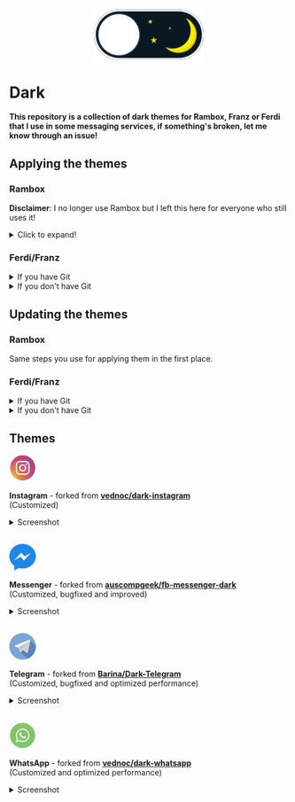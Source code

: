 <p align="center" style="text-align: center;">
  </br>
  <img src="https://raw.githubusercontent.com/obvionaoe/dark-resources/master/images/icon.png" width="198"/>
</p>

# **Dark**

**This repository is a collection of dark themes for Rambox, Franz or Ferdi that I use in some messaging services, if something's broken, let me know through an issue!**

## **Applying the themes**

### **Rambox**

**Disclaimer**: I no longer use Rambox but I left this here for everyone who still uses it!

<details>
  <summary>Click to expand!</summary>
  
  First, find the service you wish to apply the theme to

  ![find](https://raw.githubusercontent.com/obvionaoe/dark-resources/master/images/tutorial/find.png)

  go into the settings for that service

  ![configure](https://raw.githubusercontent.com/obvionaoe/dark-resources/master/images/tutorial/configure.png)

  once you're there, click on "Advanced".

  ![advanced](https://raw.githubusercontent.com/obvionaoe/dark-resources/master/images/tutorial/advanced.png)

  A text-box will appear, copy the JavaScript code from [function.js](rambox/function.js) into it, then copy the CSS code for the service you want to theme into the `[paste css here]` area - **don't remove the backticks** - and save your changes!

  ![paste](https://raw.githubusercontent.com/obvionaoe/dark-resources/master/images/tutorial/paste.gif)

  Then press "Yes" on the service restart popup

  ![save](https://raw.githubusercontent.com/obvionaoe/dark-resources/master/images/tutorial/save.png)

  and that's it, all done and ready to use!
</details>

### **Ferdi/Franz**

<details>
  <summary>If you have Git</summary>

  Choose a folder where you want to store the themes and run the following commands:
  <details>
    <summary>Linux/MacOS</summary>

    ```bash
    $ git clone https://github.com/obvionaoe/dark.git
    $ cd dark
    $ ln -s /path/to/cloned/directory/[service]/darkmode.css ~/.config/Ferdi/recipes/[service]/darkmode.css
    ```

  Replace `[service]` by the name of the service you want to theme.\
  `/path/to/cloned/directory/` **must be an absolute path.**
  </details>
  
  <details>
    <summary>Windows</summary>

    ```bash
    $ git clone https://github.com/obvionaoe/dark.git
    $ cd dark
    $ mklink %AppData%\Franz\recipes\[service]]\darkmode.css [service]\darkmode.css
    ```
  Replace `[service]` by the name of the service you want to theme.
  </details>

  To apply the themes, just turn on dark mode inside the service settings.

</details>

<details>
  <summary>If you don't have Git</summary>
  
  Just copy the `[service]/darkmode.css` file, with `[service]` being the name of the service you want to update, into the recipe folder of that service.

  To apply the themes, just turn on dark mode inside the service settings.
  
</details>

## **Updating the themes**

### **Rambox**

Same steps you use for applying them in the first place.

### **Ferdi/Franz**

<details>
  <summary>If you have Git</summary>
  
  Just run `git pull origin master` in the repo folder you cloned and reload the services inside Ferdi, Franz or Rambox.
</details>

<details>
  <summary>If you don't have Git</summary>
  
  Just copy the `[service]/darkmode.css` file, with `[service]` being the name of the service you want to update, into the recipe folder of that service!
</details>

## **Themes**

![Instagram](https://raw.githubusercontent.com/obvionaoe/dark-resources/master/images/icons/instagram.png)

**Instagram** - forked from [**vednoc/dark-instagram**](https://github.com/vednoc/dark-instagram)\
(Customized)

<details>
  <summary>Screenshot</summary>
  
  ![Instagram](https://raw.githubusercontent.com/obvionaoe/dark-resources/master/images/screenshots/instagram.png)
</details>

</br>

![Messenger](https://raw.githubusercontent.com/obvionaoe/dark-resources/master/images/icons/messenger.png)

**Messenger** - forked from [**auscompgeek/fb-messenger-dark**](https://github.com/auscompgeek/fb-messenger-dark)\
(Customized, bugfixed and improved)

<details>
  <summary>Screenshot</summary>
  
  ![Messenger](https://raw.githubusercontent.com/obvionaoe/dark-resources/master/images/screenshots/messenger.png)
</details>

</br>

![Telegram](https://raw.githubusercontent.com/obvionaoe/dark-resources/master/images/icons/telegram.png)

**Telegram** - forked from [**Barina/Dark-Telegram**](https://github.com/Barina/Dark-Telegram)\
(Customized, bugfixed and optimized performance)

<details>
  <summary>Screenshot</summary>
  
  ![Messenger](https://raw.githubusercontent.com/obvionaoe/dark-resources/master/images/screenshots/telegram.png)
</details>

</br>

![WhatsApp](https://raw.githubusercontent.com/obvionaoe/dark-resources/master/images/icons/whatsapp.png)

**WhatsApp** - forked from [**vednoc/dark-whatsapp**](https://github.com/vednoc/dark-whatsapp)\
(Customized and optimized performance)

<details>
  <summary>Screenshot</summary>
  
  ![WhatsApp](https://raw.githubusercontent.com/obvionaoe/dark-resources/master/images/screenshots/wa.png)
</details>
